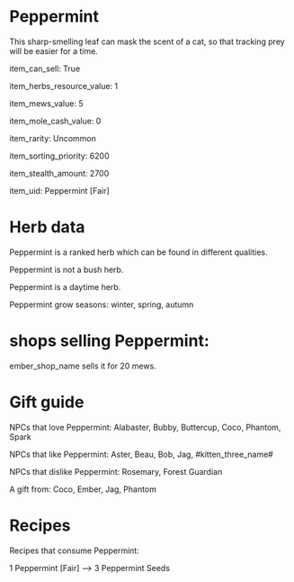 # Peppermint

This sharp-smelling leaf can mask the scent of a cat, so that tracking prey will be easier for a time.

item_can_sell: True

item_herbs_resource_value: 1

item_mews_value: 5

item_mole_cash_value: 0

item_rarity: Uncommon

item_sorting_priority: 6200

item_stealth_amount: 2700

item_uid: Peppermint [Fair]

# Herb data

Peppermint is a ranked herb which can be found in different qualities.

Peppermint is not a bush herb.

Peppermint is a daytime herb.

Peppermint grow seasons: winter, spring, autumn

# shops selling Peppermint:

ember_shop_name sells it for 20 mews.

# Gift guide

NPCs that love Peppermint: Alabaster, Bubby, Buttercup, Coco, Phantom, Spark

NPCs that like Peppermint: Aster, Beau, Bob, Jag, #kitten_three_name#

NPCs that dislike Peppermint: Rosemary, Forest Guardian

A gift from: Coco, Ember, Jag, Phantom

# Recipes

Recipes that consume Peppermint:

1 Peppermint [Fair] --> 3 Peppermint Seeds